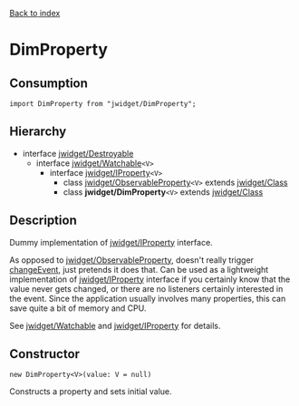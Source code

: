 [Back to index](../README.md)

# DimProperty

## Consumption

	import DimProperty from "jwidget/DimProperty";

## Hierarchy

* interface [jwidget/Destroyable](Destroyable.md)
	* interface [jwidget/Watchable](Watchable.md)`<V>`
		* interface [jwidget/IProperty](IProperty.md)`<V>`
			* class [jwidget/ObservableProperty](ObservableProperty.md)`<V>` extends [jwidget/Class](Class.md)
			* class **jwidget/DimProperty**`<V>` extends [jwidget/Class](Class.md)

## Description

Dummy implementation of [jwidget/IProperty](IProperty.md) interface.

As opposed to [jwidget/ObservableProperty](ObservableProperty.md), doesn't really trigger [changeEvent](Watchable.md#changeevent), just pretends it does that. Can be used as a lightweight implementation of [jwidget/IProperty](IProperty.md) interface if you certainly know that the value never gets changed, or there are no listeners certainly interested in the event. Since the application usually involves many properties, this can save quite a bit of memory and CPU.

See [jwidget/Watchable](Watchable.md) and [jwidget/IProperty](IProperty.md) for details.

## Constructor

	new DimProperty<V>(value: V = null)

Constructs a property and sets initial value.
